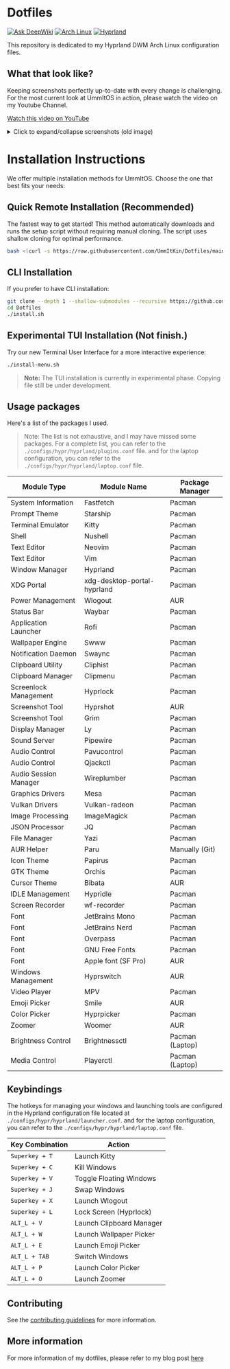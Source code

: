 # Dotfiles

[![Ask DeepWiki](https://deepwiki.com/badge.svg)](https://deepwiki.com/UmmItKin/Dotfiles)
[![Arch Linux](https://img.shields.io/badge/Arch_Linux-1793D1?logo=arch-linux&logoColor=fff)](https://archlinux.org)
[![Hyprland](https://img.shields.io/badge/Hyprland-1A1B26?logo=hyprland&logoColor=fff)](https://hyprland.org)

This repository is dedicated to my Hyprland DWM Arch Linux configuration files.

## What that look like?

Keeping screenshots perfectly up-to-date with every change is challenging. For the most current look at UmmItOS in action, please watch the video on my Youtube Channel.

[Watch this video on YouTube](https://www.youtube.com/watch?v=kd0elrqV0O0)

<details>
<summary>Click to expand/collapse screenshots (old image)</summary>

![App Launcher](https://dl.ummit.dev/dotfiles-20250217/app-launcher.png)
![Clipboard](https://dl.ummit.dev/dotfiles-20250217/clipboard.png)
![Color Picker](https://dl.ummit.dev/dotfiles-20250217/color-picker.png)
![Neovim 2](https://dl.ummit.dev/dotfiles-20250217/neovim-2.png)
![Neovim](https://dl.ummit.dev/dotfiles-20250217/neovim.png)
![Panel](https://dl.ummit.dev/dotfiles-20250217/panel.png)
![Power Management 2](https://dl.ummit.dev/dotfiles-20250217/power-management-2.png)
![Power Management](https://dl.ummit.dev/dotfiles-20250217/power-management.png)
![Upgrade](https://dl.ummit.dev/dotfiles-20250217/upgrade.png)
![Wallpaper Picker](https://dl.ummit.dev/dotfiles-20250217/wallpaper-picker.png)
![Windows 2](https://dl.ummit.dev/dotfiles-20250217/windows-2.png)
![Windows](https://dl.ummit.dev/dotfiles-20250217/windows.png)

</details>

# Installation Instructions

We offer multiple installation methods for UmmItOS. Choose the one that best fits your needs:

## Quick Remote Installation (Recommended)

The fastest way to get started! This method automatically downloads and runs the setup script without requiring manual cloning. The script uses shallow cloning for optimal performance.

```bash
bash <(curl -s https://raw.githubusercontent.com/UmmItKin/Dotfiles/main/setup.sh)
```

## CLI Installation

If you prefer to have CLI installation:

```bash
git clone --depth 1 --shallow-submodules --recursive https://github.com/UmmItKin/Dotfiles.git
cd Dotfiles
./install.sh
```

## Experimental TUI Installation (Not finish.)

Try our new Terminal User Interface for a more interactive experience:

```bash
./install-menu.sh
```

> **Note:** The TUI installation is currently in experimental phase. Copying file still be under development.

## Usage packages

Here's a list of the packages I used.

>Note: The list is not exhaustive, and I may have missed some packages. For a complete list, you can refer to the `./configs/hypr/hyprland/plugins.conf` file. and for the laptop configuration, you can refer to the `./configs/hypr/hyprland/laptop.conf` file.

| Module Type              | Module Name     | Package Manager |
|--------------------------|-----------------|-----------------|
| System Information       | Fastfetch       | Pacman          |
| Prompt Theme             | Starship        | Pacman          |
| Terminal Emulator        | Kitty           | Pacman          |
| Shell                    | Nushell         | Pacman          |
| Text Editor              | Neovim          | Pacman          |
| Text Editor              | Vim             | Pacman          |
| Window Manager           | Hyprland        | Pacman          |
| XDG Portal               | xdg-desktop-portal-hyprland | Pacman |
| Power Management         | Wlogout         | AUR             |
| Status Bar               | Waybar          | Pacman          |
| Application Launcher     | Rofi            | Pacman          |
| Wallpaper Engine         | Swww            | Pacman          |
| Notification Daemon      | Swaync          | Pacman          |
| Clipboard Utility        | Cliphist        | Pacman          |
| Clipboard Manager        | Clipmenu        | Pacman          |
| Screenlock Management    | Hyprlock        | Pacman          |
| Screenshot Tool          | Hyprshot        | AUR             |
| Screenshot Tool          | Grim            | Pacman          |
| Display Manager          | Ly              | Pacman          |
| Sound Server             | Pipewire        | Pacman          |
| Audio Control            | Pavucontrol     | Pacman          |
| Audio Control            | Qjackctl        | Pacman          |
| Audio Session Manager   | Wireplumber     | Pacman          |
| Graphics Drivers         | Mesa            | Pacman          |
| Vulkan Drivers           | Vulkan-radeon   | Pacman          |
| Image Processing         | ImageMagick     | Pacman          |
| JSON Processor           | JQ              | Pacman          |
| File Manager             | Yazi            | Pacman          |
| AUR Helper               | Paru            | Manually (Git)  |
| Icon Theme               | Papirus         | Pacman          |
| GTK Theme                | Orchis          | Pacman          |
| Cursor Theme             | Bibata          | AUR             |
| IDLE Management          | Hypridle        | Pacman          |
| Screen Recorder          | wf-recorder     | Pacman          |
| Font                     | JetBrains Mono  | Pacman          |
| Font                     | JetBrains Nerd  | Pacman          |
| Font                     | Overpass        | Pacman          |
| Font                     | GNU Free Fonts  | Pacman          |
| Font                     | Apple font (SF Pro)          | AUR             |
| Windows Management       | Hyprswitch      | AUR             |
| Video Player             | MPV             | Pacman          |
| Emoji Picker             | Smile           | AUR             |
| Color Picker             | Hyprpicker      | Pacman          |
| Zoomer                   | Woomer          | AUR             |
| Brightness Control       | Brightnessctl   | Pacman (Laptop) |
| Media Control            | Playerctl       | Pacman (Laptop) |
    
## Keybindings

The hotkeys for managing your windows and launching tools are configured in the Hyprland configuration file located at `./configs/hypr/hyprland/launcher.conf`. and for the laptop configuration, you can refer to the `./configs/hypr/hyprland/laptop.conf` file.

| Key Combination   | Action                     |
|-------------------|----------------------------|
| `Superkey + T`    | Launch Kitty               |
| `Superkey + C`    | Kill Windows               |
| `Superkey + V`    | Toggle Floating Windows    |
| `Superkey + J`    | Swap Windows               |
| `Superkey + X`    | Launch Wlogout             |
| `Superkey + L`    | Lock Screen (Hyprlock)     |
| `ALT_L + V`       | Launch Clipboard Manager   |
| `ALT_L + W`       | Launch Wallpaper Picker    |
| `ALT_L + E`       | Launch Emoji Picker        |
| `ALT_L + TAB`     | Switch Windows             |
| `ALT_L + P`       | Launch Color Picker        |
| `ALT_L + O`       | Launch Zoomer              |

## Contributing

See the [contributing guidelines](./CONTRIBUTING.md) for more information.

## More information

For more information of my dotfiles, please refer to my blog post [here](https://short.ummit.dev/blog-old-dotsfile-guide)